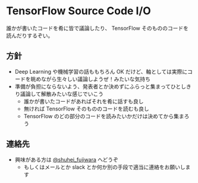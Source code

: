 # TensorFlow Source Code I/O

誰かが書いたコードを肴に皆で議論したり、 TensorFlow そのもののコードを読んだりするぞい。

## 方針

* Deep Learning や機械学習の話ももちろん OK だけど、軸としては実際にコードを眺めながら生々しい議論しようぜ！みたいな気持ち
* 準備が負担にならないよう、発表者とか決めずにふらっと集まってひとしきり議論して解散みたいな感じでいこう
  - 誰かが書いたコードがあればそれを肴に話すも良し
  - 無ければ TensorFlow そのもののコードを読むも良し
  - TensorFlow のどの部分のコードを読みたいかだけは決めてから集まろう

## 連絡先

* 興味がある方は [@shuhei_fujiwara](https://twitter.com/shuhei_fujiwara) へどうぞ
  - もしくはメールとか slack とか何か別の手段で適当に連絡をお願いします